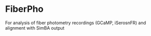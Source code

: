 # FiberPho
For analysis of fiber photometry recordings (GCaMP, iSerosnFR) and alignment with SimBA output
